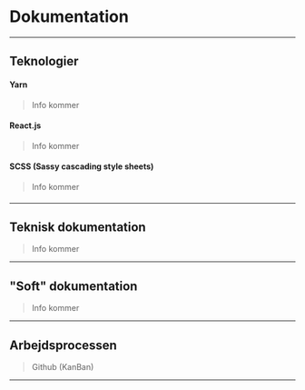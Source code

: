# Dokumentation

---

## Teknologier

#### Yarn

> Info kommer

#### React.js

> Info kommer

#### SCSS (Sassy cascading style sheets)

> Info kommer

####

---

## Teknisk dokumentation

> Info kommer

---

## "Soft" dokumentation

> Info kommer

---

## Arbejdsprocessen

> Github (KanBan)

---

